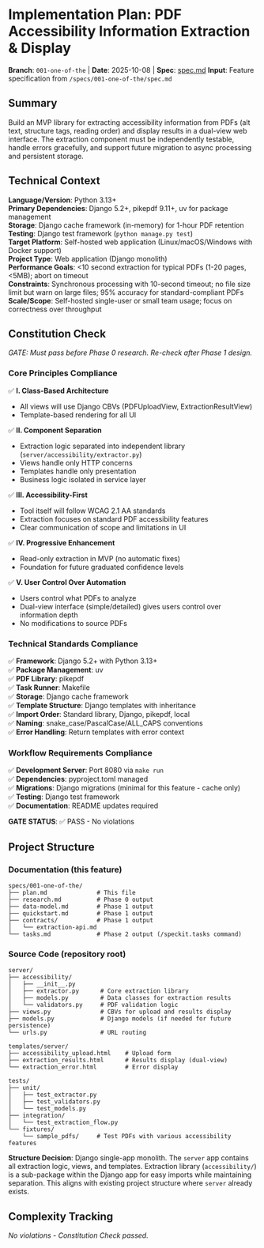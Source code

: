 # Implementation Plan: PDF Accessibility Information Extraction & Display

**Branch**: `001-one-of-the` | **Date**: 2025-10-08 | **Spec**: [spec.md](spec.md)
**Input**: Feature specification from `/specs/001-one-of-the/spec.md`

## Summary

Build an MVP library for extracting accessibility information from PDFs (alt text, structure tags, reading order) and display results in a dual-view web interface. The extraction component must be independently testable, handle errors gracefully, and support future migration to async processing and persistent storage.

## Technical Context

**Language/Version**: Python 3.13+  
**Primary Dependencies**: Django 5.2+, pikepdf 9.11+, uv for package management  
**Storage**: Django cache framework (in-memory) for 1-hour PDF retention  
**Testing**: Django test framework (`python manage.py test`)  
**Target Platform**: Self-hosted web application (Linux/macOS/Windows with Docker support)  
**Project Type**: Web application (Django monolith)  
**Performance Goals**: <10 second extraction for typical PDFs (1-20 pages, <5MB); abort on timeout  
**Constraints**: Synchronous processing with 10-second timeout; no file size limit but warn on large files; 95% accuracy for standard-compliant PDFs  
**Scale/Scope**: Self-hosted single-user or small team usage; focus on correctness over throughput

## Constitution Check

*GATE: Must pass before Phase 0 research. Re-check after Phase 1 design.*

### Core Principles Compliance

✅ **I. Class-Based Architecture**
- All views will use Django CBVs (PDFUploadView, ExtractionResultView)
- Template-based rendering for all UI

✅ **II. Component Separation**
- Extraction logic separated into independent library (`server/accessibility/extractor.py`)
- Views handle only HTTP concerns
- Templates handle only presentation
- Business logic isolated in service layer

✅ **III. Accessibility-First**
- Tool itself will follow WCAG 2.1 AA standards
- Extraction focuses on standard PDF accessibility features
- Clear communication of scope and limitations in UI

✅ **IV. Progressive Enhancement**
- Read-only extraction in MVP (no automatic fixes)
- Foundation for future graduated confidence levels

✅ **V. User Control Over Automation**
- Users control what PDFs to analyze
- Dual-view interface (simple/detailed) gives users control over information depth
- No modifications to source PDFs

### Technical Standards Compliance

✅ **Framework**: Django 5.2+ with Python 3.13+  
✅ **Package Management**: uv  
✅ **PDF Library**: pikepdf  
✅ **Task Runner**: Makefile  
✅ **Storage**: Django cache framework  
✅ **Template Structure**: Django templates with inheritance  
✅ **Import Order**: Standard library, Django, pikepdf, local  
✅ **Naming**: snake_case/PascalCase/ALL_CAPS conventions  
✅ **Error Handling**: Return templates with error context

### Workflow Requirements Compliance

✅ **Development Server**: Port 8080 via `make run`  
✅ **Dependencies**: pyproject.toml managed  
✅ **Migrations**: Django migrations (minimal for this feature - cache only)  
✅ **Testing**: Django test framework  
✅ **Documentation**: README updates required

**GATE STATUS**: ✅ PASS - No violations

## Project Structure

### Documentation (this feature)

```
specs/001-one-of-the/
├── plan.md              # This file
├── research.md          # Phase 0 output
├── data-model.md        # Phase 1 output
├── quickstart.md        # Phase 1 output
├── contracts/           # Phase 1 output
│   └── extraction-api.md
└── tasks.md             # Phase 2 output (/speckit.tasks command)
```

### Source Code (repository root)

```
server/
├── accessibility/
│   ├── __init__.py
│   ├── extractor.py      # Core extraction library
│   ├── models.py         # Data classes for extraction results
│   └── validators.py     # PDF validation logic
├── views.py              # CBVs for upload and results display
├── models.py             # Django models (if needed for future persistence)
└── urls.py               # URL routing

templates/server/
├── accessibility_upload.html    # Upload form
├── extraction_results.html      # Results display (dual-view)
└── extraction_error.html        # Error display

tests/
├── unit/
│   ├── test_extractor.py
│   ├── test_validators.py
│   └── test_models.py
├── integration/
│   └── test_extraction_flow.py
└── fixtures/
    └── sample_pdfs/     # Test PDFs with various accessibility features
```

**Structure Decision**: Django single-app monolith. The `server` app contains all extraction logic, views, and templates. Extraction library (`accessibility/`) is a sub-package within the Django app for easy imports while maintaining separation. This aligns with existing project structure where `server` already exists.

## Complexity Tracking

*No violations - Constitution Check passed.*
